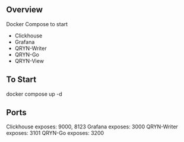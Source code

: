 ## Overview

Docker Compose to start
 - Clickhouse
 - Grafana
 - QRYN-Writer
 - QRYN-Go
 - QRYN-View

## To Start

docker compose up -d

## Ports

Clickhouse exposes: 9000, 8123
Grafana exposes: 3000
QRYN-Writer exposes: 3101
QRYN-Go exposes: 3200
